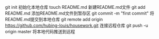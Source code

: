 git init     初始化本地仓库
touch README.md   新建README.md文件
git add README.md  添加README.md文件到暂存区
git commit -m "first commit" 将README.md提交到本地仓库
git remote add origin https://github.com/hubing-louis/housework.git  连接远程仓库
git push -u origin master   将本地代码推送到远程